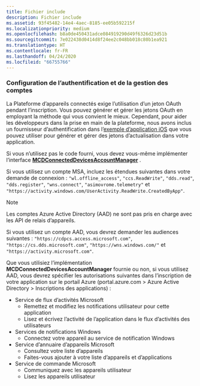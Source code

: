 ```yaml
---
title: Fichier include
description: Fichier include
ms.assetid: 93f45482-14e4-4aec-8185-ee05b592215f
ms.localizationpriority: medium
ms.openlocfilehash: b8a0de450431adce084919290d49f6326d23d51b
ms.sourcegitcommit: 7e022438d0414d8f24ee2c048bb018c80b1ea921
ms.translationtype: HT
ms.contentlocale: fr-FR
ms.lasthandoff: 04/24/2020
ms.locfileid: "66755766"
---
```

### <a name="set-up-authentication-and-account-management"></a>Configuration de l’authentification et de la gestion des comptes

La Plateforme d’appareils connectés exige l’utilisation d’un jeton OAuth pendant l’inscription.  Vous pouvez générer et gérer les jetons OAuth en employant la méthode qui vous convient le mieux.  Cependant, pour aider les développeurs dans la prise en main de la plateforme, nous avons inclus un fournisseur d’authentification dans l’[exemple d’application iOS](https://github.com/Microsoft/project-rome/tree/master/iOS/samples/account-provider-sample) que vous pouvez utiliser pour générer et gérer des jetons d’actualisation dans votre application.

Si vous n’utilisez pas le code fourni, vous devez vous-même implémenter l’interface **[MCDConnectedDevicesAccountManager](../objectivec-api/connecteddevices/MCDConnectedDevicesAccountManager.md)** .

Si vous utilisez un compte MSA, incluez les étendues suivantes dans votre demande de connexion : `"wl.offline_access"`, `"ccs.ReadWrite"`, `"dds.read"`, `"dds.register"`, `"wns.connect"`, `"asimovrome.telemetry"` et `"https://activity.windows.com/UserActivity.ReadWrite.CreatedByApp"`.

> [!NOTE]
> Les comptes Azure Active Directory (AAD) ne sont pas pris en charge avec les API de relais d’appareils.

Si vous utilisez un compte AAD, vous devrez demander les audiences suivantes : `"https://cdpcs.access.microsoft.com"`, `"https://cs.dds.microsoft.com"`, `"https://wns.windows.com/"` et `"https://activity.microsoft.com"`.

Que vous utilisiez l’implémentation **MCDConnectedDevicesAccountManager** fournie ou non, si vous utilisez AAD, vous devrez spécifier les autorisations suivantes dans l’inscription de votre application sur le portail Azure (portal.azure.com > Azure Active Directory > Inscriptions des applications) :
* Service de flux d’activités Microsoft 
  * Remettez et modifiez les notifications utilisateur pour cette application
  * Lisez et écrivez l’activité de l’application dans le flux d’activités des utilisateurs
* Services de notifications Windows
  * Connectez votre appareil au service de notification Windows 
* Service d’annuaire d’appareils Microsoft
  * Consultez votre liste d’appareils
  * Faites-vous ajouter à votre liste d’appareils et d’applications 
* Service de commande Microsoft
  * Communiquez avec les appareils utilisateur
  * Lisez les appareils utilisateur
